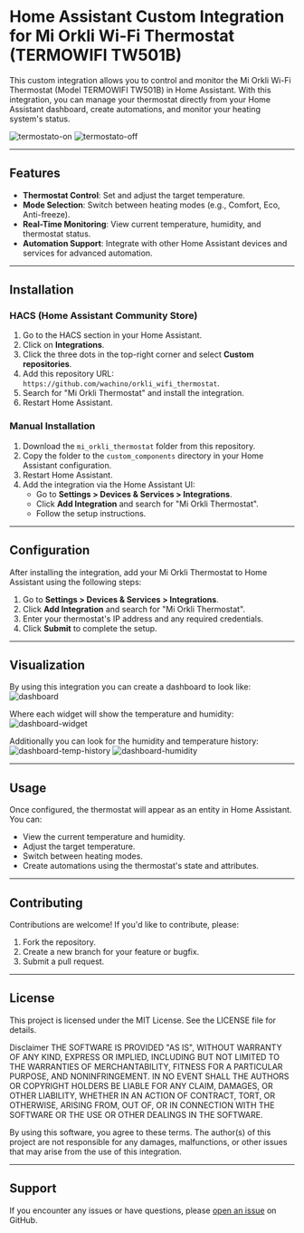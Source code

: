 # Home Assistant Custom Integration for Mi Orkli Wi-Fi Thermostat (TERMOWIFI TW501B)

This custom integration allows you to control and monitor the Mi Orkli Wi-Fi Thermostat (Model TERMOWIFI TW501B) in Home Assistant. With this integration, you can manage your thermostat directly from your Home Assistant dashboard, create automations, and monitor your heating system's status.


![termostato-on](https://github.com/user-attachments/assets/b5dc8e05-227a-4cc0-9995-57b5241ce21b)
![termostato-off](https://github.com/user-attachments/assets/a6957119-6c36-4020-884a-00f15f5d293d)


---

## Features
- **Thermostat Control**: Set and adjust the target temperature.
- **Mode Selection**: Switch between heating modes (e.g., Comfort, Eco, Anti-freeze).
- **Real-Time Monitoring**: View current temperature, humidity, and thermostat status.
- **Automation Support**: Integrate with other Home Assistant devices and services for advanced automation.

---

## Installation

### HACS (Home Assistant Community Store)
1. Go to the HACS section in your Home Assistant.
1. Click on **Integrations**.
1. Click the three dots in the top-right corner and select **Custom repositories**.
1. Add this repository URL: `https://github.com/wachino/orkli_wifi_thermostat`.
1. Search for "Mi Orkli Thermostat" and install the integration.
1. Restart Home Assistant.

### Manual Installation
1. Download the `mi_orkli_thermostat` folder from this repository.
1. Copy the folder to the `custom_components` directory in your Home Assistant configuration.
1. Restart Home Assistant.
1. Add the integration via the Home Assistant UI:
   - Go to **Settings > Devices & Services > Integrations**.
   - Click **Add Integration** and search for "Mi Orkli Thermostat".
   - Follow the setup instructions.

---

## Configuration
After installing the integration, add your Mi Orkli Thermostat to Home Assistant using the following steps:
1. Go to **Settings > Devices & Services > Integrations**.
1. Click **Add Integration** and search for "Mi Orkli Thermostat".
1. Enter your thermostat's IP address and any required credentials.
1. Click **Submit** to complete the setup.

---

## Visualization

By using this integration you can create a dashboard to look like:
![dashboard](https://github.com/user-attachments/assets/127b6032-7bbe-4051-a30d-25e0b9f2d900)

Where each widget will show the temperature and humidity:
![dashboard-widget](https://github.com/user-attachments/assets/1483b408-8c31-4d5a-ba0c-4ecbc2e69b55)

Additionally you can look for the humidity and temperature history:
![dashboard-temp-history](https://github.com/user-attachments/assets/58235611-5500-45c2-9a59-df7feca8514a)
![dashboard-humidity](https://github.com/user-attachments/assets/4bfdddc3-76e1-4dd1-81c9-70dd35e5d630)

---

## Usage
Once configured, the thermostat will appear as an entity in Home Assistant. You can:
- View the current temperature and humidity.
- Adjust the target temperature.
- Switch between heating modes.
- Create automations using the thermostat's state and attributes.

---

## Contributing
Contributions are welcome! If you'd like to contribute, please:
1. Fork the repository.
1. Create a new branch for your feature or bugfix.
1. Submit a pull request.

---

## License
This project is licensed under the MIT License. See the LICENSE file for details.

Disclaimer
THE SOFTWARE IS PROVIDED "AS IS", WITHOUT WARRANTY OF ANY KIND, EXPRESS OR IMPLIED, INCLUDING BUT NOT LIMITED TO THE WARRANTIES OF MERCHANTABILITY, FITNESS FOR A PARTICULAR PURPOSE, AND NONINFRINGEMENT. IN NO EVENT SHALL THE AUTHORS OR COPYRIGHT HOLDERS BE LIABLE FOR ANY CLAIM, DAMAGES, OR OTHER LIABILITY, WHETHER IN AN ACTION OF CONTRACT, TORT, OR OTHERWISE, ARISING FROM, OUT OF, OR IN CONNECTION WITH THE SOFTWARE OR THE USE OR OTHER DEALINGS IN THE SOFTWARE.

By using this software, you agree to these terms. The author(s) of this project are not responsible for any damages, malfunctions, or other issues that may arise from the use of this integration.

---

## Support
If you encounter any issues or have questions, please [open an issue](https://github.com/wachino/orkli_wifi_thermostat/issues) on GitHub.


